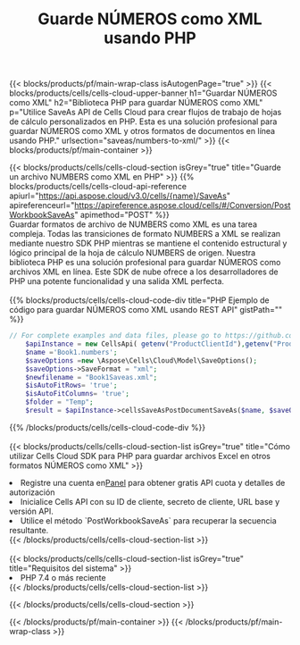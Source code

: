 ﻿---
title:  Guarde NÚMEROS como XML usando PHP
description:  Utilizando Aspose.Cells Cloud SDK para PHP para guardar el archivo en formato NÚMEROS como archivo en formato XML.
---
{{< blocks/products/pf/main-wrap-class isAutogenPage="true" >}}
{{< blocks/products/cells/cells-cloud-upper-banner h1="Guardar NÚMEROS como XML" h2="Biblioteca PHP para guardar NÚMEROS como XML" p="Utilice SaveAs API de Cells Cloud para crear flujos de trabajo de hojas de cálculo personalizados en PHP. Esta es una solución profesional para guardar NÚMEROS como XML y otros formatos de documentos en línea usando PHP." urlsection="saveas/numbers-to-xml/" >}}
{{< blocks/products/pf/main-container >}}

{{< blocks/products/cells/cells-cloud-section isGrey="true" title="Guarde un archivo NUMBERS como XML en PHP" >}}
{{% blocks/products/cells/cells-cloud-api-reference apiurl="https://api.aspose.cloud/v3.0/cells/{name}/SaveAs" apireferenceurl="https://apireference.aspose.cloud/cells/#/Conversion/PostWorkbookSaveAs" apimethod="POST" %}}
<br/>
Guardar formatos de archivo de NUMBERS como XML es una tarea compleja. Todas las transiciones de formato NUMBERS a XML se realizan mediante nuestro SDK PHP mientras se mantiene el contenido estructural y lógico principal de la hoja de cálculo NUMBERS de origen. Nuestra biblioteca PHP es una solución profesional para guardar NÚMEROS como archivos XML en línea. Este SDK de nube ofrece a los desarrolladores de PHP una potente funcionalidad y una salida XML perfecta.
<br/>
<br/>
{{% blocks/products/cells/cells-cloud-code-div title="PHP Ejemplo de código para guardar NÚMEROS como XML usando REST API" gistPath="" %}}
  
```php
// For complete examples and data files, please go to https://github.com/aspose-cells-cloud/aspose-cells-cloud-php/
    $apiInstance = new CellsApi( getenv("ProductClientId"),getenv("ProductClientSecret") );
    $name ='Book1.numbers';
    $saveOptions =new \Aspose\Cells\Cloud\Model\SaveOptions();
    $saveOptions->SaveFormat = "xml";
    $newfilename = "Book1Saveas.xml";
    $isAutoFitRows= 'true';
    $isAutoFitColumns= 'true';
    $folder = "Temp";
    $result = $apiInstance->cellsSaveAsPostDocumentSaveAs($name, $saveOptions, $newfilename,$isAutoFitRows, $isAutoFitColumns, $folder);
```
  
{{% /blocks/products/cells/cells-cloud-code-div %}}
<br/>
<br/>
{{< blocks/products/cells/cells-cloud-section-list isGrey="true" title="Cómo utilizar Cells Cloud SDK para PHP para guardar archivos Excel en otros formatos NÚMEROS como XML" >}}
<li> Registre una cuenta en<a href="https://dashboard.aspose.cloud/">Panel</a> para obtener gratis API cuota y detalles de autorización</li>
<li>Inicialice Cells API con su ID de cliente, secreto de cliente, URL base y versión API.</li>
<li>Utilice el método `PostWorkbookSaveAs` para recuperar la secuencia resultante.</li>
{{< /blocks/products/cells/cells-cloud-section-list >}}
<br/>
<br/>
{{< blocks/products/cells/cells-cloud-section-list isGrey="true" title="Requisitos del sistema" >}}
<li>PHP 7.4 o más reciente</li>
{{< /blocks/products/cells/cells-cloud-section-list >}}

{{< /blocks/products/cells/cells-cloud-section >}}

{{< /blocks/products/pf/main-container >}}
{{< /blocks/products/pf/main-wrap-class >}}
